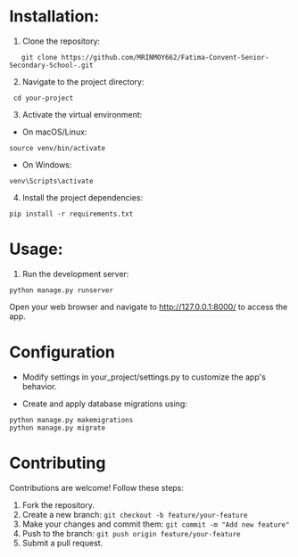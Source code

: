 # Installation:

1. Clone the repository:
 ```
    git clone https://github.com/MRINMOY662/Fatima-Convent-Senior-Secondary-School-.git  
```

2. Navigate to the project directory:
```
 cd your-project
```

3. Activate the virtual environment:
- On macOS/Linux:
```
source venv/bin/activate
```
- On Windows:
```
venv\Scripts\activate
```

4. Install the project dependencies:
```
pip install -r requirements.txt
```

# Usage:

1. Run the development server:
```
python manage.py runserver
```
Open your web browser and navigate to http://127.0.0.1:8000/ to access the app.

# Configuration

- Modify settings in your_project/settings.py to customize the app's behavior.

- Create and apply database migrations using:
```
python manage.py makemigrations
python manage.py migrate
```
# Contributing

Contributions are welcome! Follow these steps:

1. Fork the repository.
2. Create a new branch: `git checkout -b feature/your-feature`
3. Make your changes and commit them: `git commit -m "Add new feature"`
4. Push to the branch: `git push origin feature/your-feature`
5. Submit a pull request.




 
